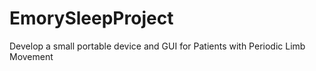 # EmorySleepProject
Develop a small portable device and GUI for Patients with Periodic Limb Movement 
